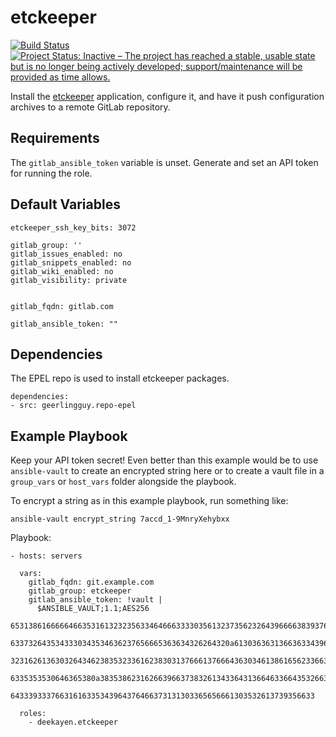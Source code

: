 etckeeper
=========

[![Build Status](https://travis-ci.org/deekayen/ansible-role-etckeeper.svg?branch=main)](https://travis-ci.org/deekayen/ansible-role-etckeeper) [![Project Status: Inactive – The project has reached a stable, usable state but is no longer being actively developed; support/maintenance will be provided as time allows.](https://www.repostatus.org/badges/latest/inactive.svg)](https://www.repostatus.org/#inactive)

Install the [etckeeper](https://etckeeper.branchable.com) application, configure it, and have it push configuration archives to a remote GitLab repository.

Requirements
------------

The `gitlab_ansible_token` variable is unset. Generate and set an API token for running the role.

Default Variables
-----------------

```
etckeeper_ssh_key_bits: 3072

gitlab_group: ''
gitlab_issues_enabled: no
gitlab_snippets_enabled: no
gitlab_wiki_enabled: no
gitlab_visibility: private


gitlab_fqdn: gitlab.com

gitlab_ansible_token: ""
```

Dependencies
------------

The EPEL repo is used to install etckeeper packages.

```
dependencies:
- src: geerlingguy.repo-epel
```

Example Playbook
----------------

Keep your API token secret! Even better than this example would be to use `ansible-vault` to create an encrypted string here or to create a vault file in a `group_vars` or `host_vars` folder alongside the playbook.

To encrypt a string as in this example playbook, run something like:

```
ansible-vault encrypt_string 7accd_1-9MnryXehybxx
```

Playbook:

    - hosts: servers

      vars:
        gitlab_fqdn: git.example.com
        gitlab_group: etckeeper
        gitlab_ansible_token: !vault |
          $ANSIBLE_VAULT;1.1;AES256
          65313861666664663531613232356334646663333035613237356232643966663839376462353232
          6337326435343330343534636237656665363634326264320a613036363136636334396238646533
          32316261363032643462383532336162383031376661376664363034613861656233663338643164
          6335353530646365380a383538623162663966373832613433643136646336643532663233666166
          64333933376631616335343964376466373131303365656661303532613739356633

      roles:
        - deekayen.etckeeper

